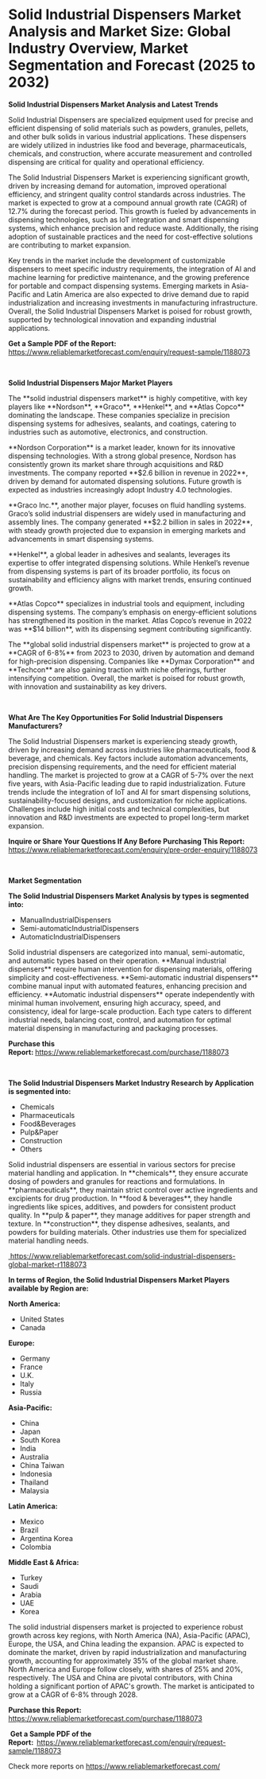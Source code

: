 <p><h1>Solid Industrial Dispensers Market Analysis and Market Size: Global Industry Overview, Market Segmentation and Forecast (2025 to 2032)</h1></p><p><strong>Solid Industrial Dispensers Market Analysis and Latest Trends</strong></p>
<p><p>Solid Industrial Dispensers are specialized equipment used for precise and efficient dispensing of solid materials such as powders, granules, pellets, and other bulk solids in various industrial applications. These dispensers are widely utilized in industries like food and beverage, pharmaceuticals, chemicals, and construction, where accurate measurement and controlled dispensing are critical for quality and operational efficiency.</p><p>The Solid Industrial Dispensers Market is experiencing significant growth, driven by increasing demand for automation, improved operational efficiency, and stringent quality control standards across industries. The market is expected to grow at a compound annual growth rate (CAGR) of 12.7% during the forecast period. This growth is fueled by advancements in dispensing technologies, such as IoT integration and smart dispensing systems, which enhance precision and reduce waste. Additionally, the rising adoption of sustainable practices and the need for cost-effective solutions are contributing to market expansion.</p><p>Key trends in the market include the development of customizable dispensers to meet specific industry requirements, the integration of AI and machine learning for predictive maintenance, and the growing preference for portable and compact dispensing systems. Emerging markets in Asia-Pacific and Latin America are also expected to drive demand due to rapid industrialization and increasing investments in manufacturing infrastructure. Overall, the Solid Industrial Dispensers Market is poised for robust growth, supported by technological innovation and expanding industrial applications.</p></p>
<p><strong>Get a Sample PDF of the Report:&nbsp;</strong> <a href="https://www.reliablemarketforecast.com/enquiry/request-sample/1188073?utm_campaign=1929&utm_medium=2&utm_source=Github&utm_content=ia&utm_term=20012025&utm_id=solid-industrial-dispensers">https://www.reliablemarketforecast.com/enquiry/request-sample/1188073</a></p>
<p>&nbsp;</p>
<p><strong>Solid Industrial Dispensers Major Market Players</strong></p>
<p><p>The **solid industrial dispensers market** is highly competitive, with key players like **Nordson**, **Graco**, **Henkel**, and **Atlas Copco** dominating the landscape. These companies specialize in precision dispensing systems for adhesives, sealants, and coatings, catering to industries such as automotive, electronics, and construction.</p><p>**Nordson Corporation** is a market leader, known for its innovative dispensing technologies. With a strong global presence, Nordson has consistently grown its market share through acquisitions and R&D investments. The company reported **$2.6 billion in revenue in 2022**, driven by demand for automated dispensing solutions. Future growth is expected as industries increasingly adopt Industry 4.0 technologies.</p><p>**Graco Inc.**, another major player, focuses on fluid handling systems. Graco’s solid industrial dispensers are widely used in manufacturing and assembly lines. The company generated **$2.2 billion in sales in 2022**, with steady growth projected due to expansion in emerging markets and advancements in smart dispensing systems.</p><p>**Henkel**, a global leader in adhesives and sealants, leverages its expertise to offer integrated dispensing solutions. While Henkel’s revenue from dispensing systems is part of its broader portfolio, its focus on sustainability and efficiency aligns with market trends, ensuring continued growth.</p><p>**Atlas Copco** specializes in industrial tools and equipment, including dispensing systems. The company’s emphasis on energy-efficient solutions has strengthened its position in the market. Atlas Copco’s revenue in 2022 was **$14 billion**, with its dispensing segment contributing significantly.</p><p>The **global solid industrial dispensers market** is projected to grow at a **CAGR of 6-8%** from 2023 to 2030, driven by automation and demand for high-precision dispensing. Companies like **Dymax Corporation** and **Techcon** are also gaining traction with niche offerings, further intensifying competition. Overall, the market is poised for robust growth, with innovation and sustainability as key drivers.</p></p>
<p>&nbsp;</p>
<p><strong>What Are The Key Opportunities For Solid Industrial Dispensers Manufacturers?</strong></p>
<p><p>The Solid Industrial Dispensers market is experiencing steady growth, driven by increasing demand across industries like pharmaceuticals, food & beverage, and chemicals. Key factors include automation advancements, precision dispensing requirements, and the need for efficient material handling. The market is projected to grow at a CAGR of 5-7% over the next five years, with Asia-Pacific leading due to rapid industrialization. Future trends include the integration of IoT and AI for smart dispensing solutions, sustainability-focused designs, and customization for niche applications. Challenges include high initial costs and technical complexities, but innovation and R&D investments are expected to propel long-term market expansion.</p></p>
<p><strong>Inquire or Share Your Questions If Any Before Purchasing This Report:</strong> <a href="https://www.reliablemarketforecast.com/enquiry/pre-order-enquiry/1188073?utm_campaign=1929&utm_medium=2&utm_source=Github&utm_content=ia&utm_term=20012025&utm_id=solid-industrial-dispensers">https://www.reliablemarketforecast.com/enquiry/pre-order-enquiry/1188073</a></p>
<p>&nbsp;</p>
<p><strong>Market Segmentation</strong></p>
<p><strong>The Solid Industrial Dispensers Market Analysis by types is segmented into:</strong></p>
<p><ul><li>ManualIndustrialDispensers</li><li>Semi-automaticIndustrialDispensers</li><li>AutomaticIndustrialDispensers</li></ul></p>
<p><p>Solid industrial dispensers are categorized into manual, semi-automatic, and automatic types based on their operation. **Manual industrial dispensers** require human intervention for dispensing materials, offering simplicity and cost-effectiveness. **Semi-automatic industrial dispensers** combine manual input with automated features, enhancing precision and efficiency. **Automatic industrial dispensers** operate independently with minimal human involvement, ensuring high accuracy, speed, and consistency, ideal for large-scale production. Each type caters to different industrial needs, balancing cost, control, and automation for optimal material dispensing in manufacturing and packaging processes.</p></p>
<p><strong>Purchase this Report:&nbsp;</strong><a href="https://www.reliablemarketforecast.com/purchase/1188073?utm_campaign=1929&utm_medium=2&utm_source=Github&utm_content=ia&utm_term=20012025&utm_id=solid-industrial-dispensers">https://www.reliablemarketforecast.com/purchase/1188073</a></p>
<p>&nbsp;</p>
<p><strong>The Solid Industrial Dispensers Market Industry Research by Application is segmented into:</strong></p>
<p><ul><li>Chemicals</li><li>Pharmaceuticals</li><li>Food&Beverages</li><li>Pulp&Paper</li><li>Construction</li><li>Others</li></ul></p>
<p><p>Solid industrial dispensers are essential in various sectors for precise material handling and application. In **chemicals**, they ensure accurate dosing of powders and granules for reactions and formulations. In **pharmaceuticals**, they maintain strict control over active ingredients and excipients for drug production. In **food & beverages**, they handle ingredients like spices, additives, and powders for consistent product quality. In **pulp & paper**, they manage additives for paper strength and texture. In **construction**, they dispense adhesives, sealants, and powders for building materials. Other industries use them for specialized material handling needs.</p></p>
<p><a href="https://www.reliablemarketforecast.com/solid-industrial-dispensers-global-market-r1188073?utm_campaign=1929&utm_medium=2&utm_source=Github&utm_content=ia&utm_term=20012025&utm_id=solid-industrial-dispensers">&nbsp;https://www.reliablemarketforecast.com/solid-industrial-dispensers-global-market-r1188073</a></p>
<p><strong>In terms of Region, the Solid Industrial Dispensers Market Players available by Region are:</strong></p>
<p>
    <p> <strong> North America: </strong>
        <ul>
            <li>United States</li>
            <li>Canada</li>
        </ul>
        </p> 
    <p> <strong> Europe: </strong>
        <ul>
            <li>Germany</li>
            <li>France</li>
            <li>U.K.</li>
            <li>Italy</li>
            <li>Russia</li>
        </ul>
        </p> 
    <p> <strong> Asia-Pacific: </strong>
        <ul>
            <li>China</li>
            <li>Japan</li>
            <li>South Korea</li>
            <li>India</li>
            <li>Australia</li>
            <li>China Taiwan</li>
            <li>Indonesia</li>
            <li>Thailand</li>
            <li>Malaysia</li>
        </ul>
        </p> 
    <p> <strong> Latin America: </strong>
        <ul>
            <li>Mexico</li>
            <li>Brazil</li>
            <li>Argentina Korea</li>
            <li>Colombia</li>
        </ul>
        </p> 
    <p> <strong> Middle East & Africa: </strong>
        <ul>
            <li>Turkey</li>
            <li>Saudi</li>
            <li>Arabia</li>
            <li>UAE</li>
            <li>Korea</li>
        </ul>
    </p>
    </p>
<p><p>The solid industrial dispensers market is projected to experience robust growth across key regions, with North America (NA), Asia-Pacific (APAC), Europe, the USA, and China leading the expansion. APAC is expected to dominate the market, driven by rapid industrialization and manufacturing growth, accounting for approximately 35% of the global market share. North America and Europe follow closely, with shares of 25% and 20%, respectively. The USA and China are pivotal contributors, with China holding a significant portion of APAC's growth. The market is anticipated to grow at a CAGR of 6-8% through 2028.</p></p>
<p><strong>Purchase this Report: </strong><a href="https://www.reliablemarketforecast.com/purchase/1188073?utm_campaign=1929&utm_medium=2&utm_source=Github&utm_content=ia&utm_term=20012025&utm_id=solid-industrial-dispensers">https://www.reliablemarketforecast.com/purchase/1188073</a></p>
<p>&nbsp;<strong>Get a Sample PDF of the Report:&nbsp;&nbsp;</strong><a href="https://www.reliablemarketforecast.com/enquiry/request-sample/1188073?utm_campaign=1929&utm_medium=2&utm_source=Github&utm_content=ia&utm_term=20012025&utm_id=solid-industrial-dispensers">https://www.reliablemarketforecast.com/enquiry/request-sample/1188073</a></p>
<p><strong></strong></p>
<p>Check more reports on <a href="https://www.reliablemarketforecast.com/?utm_campaign=1929&utm_medium=2&utm_source=Github&utm_content=ia&utm_term=20012025&utm_id=solid-industrial-dispensers">https://www.reliablemarketforecast.com/</a></p>